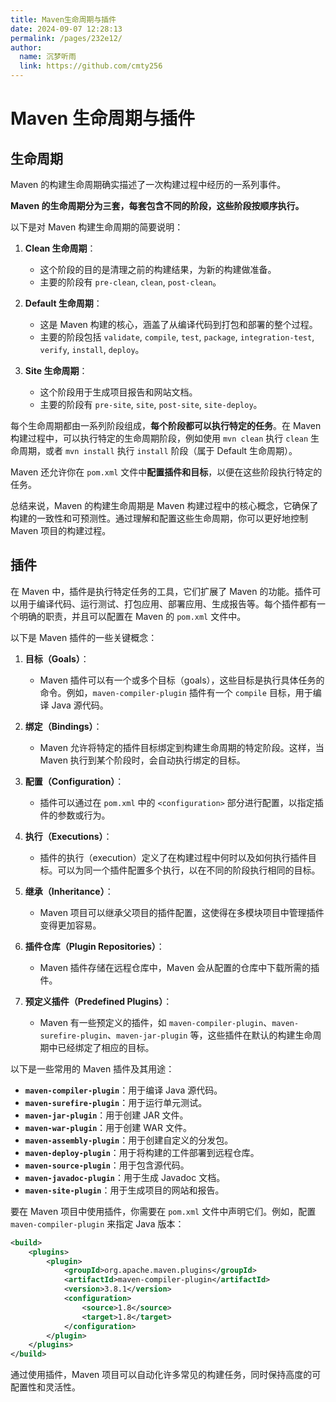 ```yaml
---
title: Maven生命周期与插件
date: 2024-09-07 12:28:13
permalink: /pages/232e12/
author: 
  name: 沉梦听雨
  link: https://github.com/cmty256
---
```

# Maven 生命周期与插件

## 生命周期

Maven 的构建生命周期确实描述了一次构建过程中经历的一系列事件。

**Maven 的生命周期分为三套，每套包含不同的阶段，这些阶段按顺序执行。**

以下是对 Maven 构建生命周期的简要说明：

1. **Clean 生命周期**：
   - 这个阶段的目的是清理之前的构建结果，为新的构建做准备。
   - 主要的阶段有 `pre-clean`, `clean`, `post-clean`。

2. **Default 生命周期**：
   - 这是 Maven 构建的核心，涵盖了从编译代码到打包和部署的整个过程。
   - 主要的阶段包括 `validate`, `compile`, `test`, `package`, `integration-test`, `verify`, `install`, `deploy`。

3. **Site 生命周期**：
   - 这个阶段用于生成项目报告和网站文档。
   - 主要的阶段有 `pre-site`, `site`, `post-site`, `site-deploy`。

每个生命周期都由一系列阶段组成，**每个阶段都可以执行特定的任务**。在 Maven 构建过程中，可以执行特定的生命周期阶段，例如使用 `mvn clean` 执行 `clean` 生命周期，或者 `mvn install` 执行 `install` 阶段（属于 Default 生命周期）。

Maven 还允许你在 `pom.xml` 文件中**配置插件和目标**，以便在这些阶段执行特定的任务。

总结来说，Maven 的构建生命周期是 Maven 构建过程中的核心概念，它确保了构建的一致性和可预测性。通过理解和配置这些生命周期，你可以更好地控制 Maven 项目的构建过程。



## 插件

在 Maven 中，插件是执行特定任务的工具，它们扩展了 Maven 的功能。插件可以用于编译代码、运行测试、打包应用、部署应用、生成报告等。每个插件都有一个明确的职责，并且可以配置在 Maven 的 `pom.xml` 文件中。

以下是 Maven 插件的一些关键概念：

1. **目标（Goals）**：
   - Maven 插件可以有一个或多个目标（goals），这些目标是执行具体任务的命令。例如，`maven-compiler-plugin` 插件有一个 `compile` 目标，用于编译 Java 源代码。

2. **绑定（Bindings）**：
   - Maven 允许将特定的插件目标绑定到构建生命周期的特定阶段。这样，当 Maven 执行到某个阶段时，会自动执行绑定的目标。

3. **配置（Configuration）**：
   - 插件可以通过在 `pom.xml` 中的 `<configuration>` 部分进行配置，以指定插件的参数或行为。

4. **执行（Executions）**：
   - 插件的执行（execution）定义了在构建过程中何时以及如何执行插件目标。可以为同一个插件配置多个执行，以在不同的阶段执行相同的目标。

5. **继承（Inheritance）**：
   - Maven 项目可以继承父项目的插件配置，这使得在多模块项目中管理插件变得更加容易。

6. **插件仓库（Plugin Repositories）**：
   - Maven 插件存储在远程仓库中，Maven 会从配置的仓库中下载所需的插件。

7. **预定义插件（Predefined Plugins）**：
   - Maven 有一些预定义的插件，如 `maven-compiler-plugin`、`maven-surefire-plugin`、`maven-jar-plugin` 等，这些插件在默认的构建生命周期中已经绑定了相应的目标。

以下是一些常用的 Maven 插件及其用途：

- **`maven-compiler-plugin`**：用于编译 Java 源代码。
- **`maven-surefire-plugin`**：用于运行单元测试。
- **`maven-jar-plugin`**：用于创建 JAR 文件。
- **`maven-war-plugin`**：用于创建 WAR 文件。
- **`maven-assembly-plugin`**：用于创建自定义的分发包。
- **`maven-deploy-plugin`**：用于将构建的工件部署到远程仓库。
- **`maven-source-plugin`**：用于包含源代码。
- **`maven-javadoc-plugin`**：用于生成 Javadoc 文档。
- **`maven-site-plugin`**：用于生成项目的网站和报告。

要在 Maven 项目中使用插件，你需要在 `pom.xml` 文件中声明它们。例如，配置 `maven-compiler-plugin` 来指定 Java 版本：

```xml
<build>
    <plugins>
        <plugin>
            <groupId>org.apache.maven.plugins</groupId>
            <artifactId>maven-compiler-plugin</artifactId>
            <version>3.8.1</version>
            <configuration>
                <source>1.8</source>
                <target>1.8</target>
            </configuration>
        </plugin>
    </plugins>
</build>
```

通过使用插件，Maven 项目可以自动化许多常见的构建任务，同时保持高度的可配置性和灵活性。